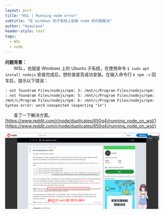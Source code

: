 ```yaml
---
layout: post
title: "WSL | Running node error"
subtitle: "在 windows 的子系统上安装 node 的问题解决"
author: "Haauleon"
header-style: text
tags:
  - WSL
  - node
---
```


**问题背景：**       
&emsp;&emsp;WSL，也就是 Windows 上的 Ubuntu 子系统，在使用命令 `$ sudo apt install nodejs` 安装完成后，想检查是否成功安装。在输入命令行 `$ npm -v` 回车后，提示以下错误：        
```
: not foundram Files/nodejs/npm: 3: /mnt/c/Program Files/nodejs/npm:
: not foundram Files/nodejs/npm: 5: /mnt/c/Program Files/nodejs/npm:
/mnt/c/Program Files/nodejs/npm: 6: /mnt/c/Program Files/nodejs/npm: Syntax error: word unexpected (expecting "in")
```     

&emsp;&emsp;查了一下解决方案。[https://www.reddit.com/r/node/duplicates/650g4i/running_node_on_wsl/](https://www.reddit.com/r/node/duplicates/650g4i/running_node_on_wsl/)        

![](\img\in-post\others\2021-03-26-wsl-node-error-1.png)